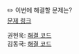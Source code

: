 ✏️ 이번에 해결할 문제는? <br>
[문제 링크](https://www.acmicpc.net/problem/11562)

권현욱: [해결 코드]() <br>
김동국: [해결 코드]() <br>
